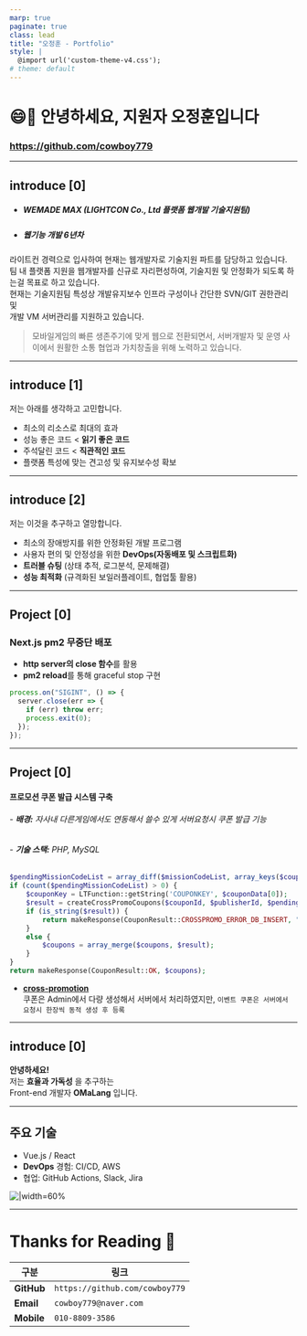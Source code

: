 ```yaml
---
marp: true
paginate: true
class: lead
title: "오정훈 - Portfolio"
style: |
  @import url('custom-theme-v4.css');
# theme: default
---
```


<!-- _class: title -->
# 😄🙂 안녕하세요, 지원자 오정훈입니다  
<!-- ### @CreatiCoding (Creative + Coding)   -->
### <https://github.com/cowboy779>  

---

## introduce [0]  
- ##### WEMADE MAX (LIGHTCON Co., Ltd 플랫폼 웹개발 기술지원팀)  
- ##### **웹기능 개발 6년차**  

라이트컨 경력으로 입사하여 현재는 웹개발자로 기술지원 파트를 담당하고 있습니다.  
팀 내 플랫폼 지원을 웹개발자를 신규로 자리편성하여, 
기술지원 및 안정화가 되도록 하는걸 목표로 하고 있습니다.  
현재는 기술지원팀 특성상 개발유지보수 인프라 구성이나 간단한 SVN/GIT 권한관리 및  
개발 VM 서버관리를 지원하고 있습니다.

> 모바일게임의 빠른 생존주기에 맞게 웹으로 전환되면서,
> 서버개발자 및 운영 사이에서 원활한 소통 협업과 가치창출을 위해 노력하고 있습니다.

---

## introduce [1]
저는 아래를 생각하고 고민합니다.

- 최소의 리소스로 최대의 효과  
- 성능 좋은 코드 < **읽기 좋은 코드**  
- 주석달린 코드 < **직관적인 코드**  
- 플랫폼 특성에 맞는 견고성 및 유지보수성 확보

---

## introduce [2]
저는 이것을 추구하고 열망합니다.  

- 최소의 장애방지를 위한 안정화된 개발 프로그램
- 사용자 편의 및 안정성을 위한 **DevOps(자동배포 및 스크립트화)**  
- **트러블 슈팅** (상태 추적, 로그분석, 문제해결)
- **성능 최적화** (규격화된 보일러플레이트, 협업툴 활용)

---

<!-- _class: section -->
## Project [0]  
### Next.js pm2 무중단 배포

- **http server의 close 함수**를 활용  
- **pm2 reload**를 통해 graceful stop 구현  

```js
process.on("SIGINT", () => {
  server.close(err => {
    if (err) throw err;
    process.exit(0);
  });
});
```

---

<!-- _backgroundImage: url('./images/bg_intro.jpg') -->
## Project [0]  
#### 프로모션 쿠폰 발급 시스템 구축
###### - **배경:** 자사내 다른게임에서도 연동해서 쓸수 있게 서버요청시 쿠폰 발급 기능
###### - **기술 스택:** PHP, MySQL
```php
$pendingMissionCodeList = array_diff($missionCodeList, array_keys($coupons));
if (count($pendingMissionCodeList) > 0) {
    $couponKey = LTFunction::getString('COUPONKEY', $couponData[0]);
    $result = createCrossPromoCoupons($couponId, $publisherId, $pendingMissionCodeList, $couponKey);
    if (is_string($result)) {
        return makeResponse(CouponResult::CROSSPROMO_ERROR_DB_INSERT, "Failed publish coupon (coupon_id : {$couponId}, mission_code : {$result}, publisher_id : {$publisherId})");
    }
    else {
        $coupons = array_merge($coupons, $result);
    }
}
return makeResponse(CouponResult::OK, $coupons);
```   
- **[cross-promotion](https://github.com/cowboy779/2025_resume-main/blob/main/html/admin/crosspromo/crosspromo.php)**  
  쿠폰은 Admin에서 다량 생성해서 서버에서 처리하였지만,
  `이벤트 쿠폰은 서버에서 요청시 한장씩 동적 생성 후 등록`

 

---

<!-- _class: section -->
<!-- _backgroundImage: url('./images/bg_intro.jpg') -->
## introduce [0]
**안녕하세요!**  
저는 **<span class="mark-blue">효율과 가독성</span>** 을 추구하는  
Front-end 개발자 **<span class="en">OMaLang</span>** 입니다.

---

<!-- _class: section -->
## 주요 기술
- Vue.js / React
- **<span class="mark-green">DevOps</span>** 경험: CI/CD, AWS
- 협업: GitHub Actions, Slack, Jira  

![|width=60%](./images/devops_chart.png)

---

<!-- _class: section -->
<!-- _backgroundImage: url('./images/bg_thanks.jpg') -->
# Thanks for Reading 🙌

| 구분 | 링크 |
|---|---|
| **GitHub** | `https://github.com/cowboy779` |
| **Email** | `cowboy779@naver.com` |
| **Mobile** | `010-8809-3586` |